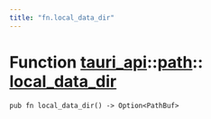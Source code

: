 ```yaml
---
title: "fn.local_data_dir"
---
```


# Function [tauri_api](/docs/api/rust/tauri_api/../index.html)::​[path](/docs/api/rust/tauri_api/index.html)::​[local_data_dir](/docs/api/rust/tauri_api/)

    pub fn local_data_dir() -> Option<PathBuf>

      